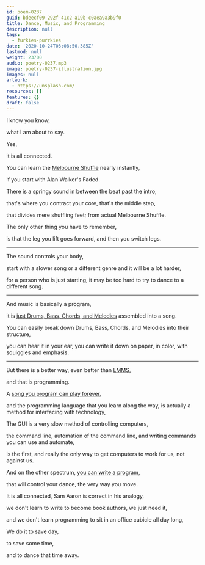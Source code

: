 ```yaml
---
id: poem-0237
guid: bdeecf09-292f-41c2-a19b-c0aea9a3b9f0
title: Dance, Music, and Programming
description: null
tags:
  - furkies-purrkies
date: '2020-10-24T03:08:50.385Z'
lastmod: null
weight: 23700
audio: poetry-0237.mp3
image: poetry-0237-illustration.jpg
images: null
artwork:
  - https://unsplash.com/
resources: []
features: {}
draft: false
---
```


I know you know,

what I am about to say.

Yes,

it is all connected.

You can learn the [Melbourne Shuffle](https://www.youtube.com/watch?v=1oTUupME0-M) nearly instantly,

if you start with Alan Walker's Faded.

There is a springy sound in between the beat past the intro,

that's where you contract your core, that's the middle step,

that divides mere shuffling feet; from actual Melbourne Shuffle.

The only other thing you have to remember,

is that the leg you lift goes forward, and then you switch legs.

---

The sound controls your body,

start with a slower song or a different genre and it will be a lot harder,

for a person who is just starting, it may be too hard to try to dance to a different song.

---

And music is basically a program,

it is [just Drums, Bass, Chords, and Melodies](https://learningmusic.ableton.com/) assembled into a song.

You can easily break down Drums, Bass, Chords, and Melodies into their structure,

you can hear it in your ear, you can write it down on paper, in color, with squiggles and emphasis.

---

But there is a better way, even better than [LMMS](https://www.youtube.com/watch?v=TrMTlpeSw8Y\&list=PLqazFFzUAPc4K1To5JTtR3cskcdRifM1M),

and that is programming.

A [song you program can play forever](https://www.youtube.com/watch?v=TK1mBqKvIyU),

and the programming language that you learn along the way, is actually a method for interfacing with technology,

The GUI is a very slow method of controlling computers,

the command line, automation of the command line, and writing commands you can use and automate,

is the first, and really the only way to get computers to work for us, not against us.

And on the other spectrum, [you can write a program](https://www.youtube.com/watch?v=OLLwG_SN8oo),

that will control your dance, the very way you move.

It is all connected, Sam Aaron is correct in his analogy,

we don't learn to write to become book authors, we just need it,

and we don't learn programming to sit in an office cubicle all day long,

We do it to save day,

to save some time,

and to dance that time away.
